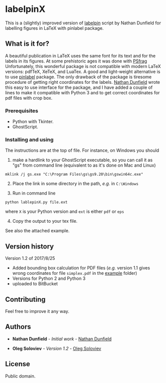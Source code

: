 # labelpinX


This is a (slightly) improved version of [labelpin](https://faculty.math.illinois.edu/~nmd/software/labelpin) script by Nathan Dunfield for labelling figures in LaTeX with pinlabel package.

## What is it for?

A beautiful publication in LaTeX uses the same font for its text and for the labels in its figures. At some prehistoric ages it was done with [PSfrag](https://www.wikiwand.com/en/PSfrag)
Unfortunately, this wonderful package is not compatible with modern LaTeX versions: pdfTeX, XeTeX, and LuaTex.
A good and light-weight alternative is to use [pinlabel](http://www.ctan.org/tex-archive/help/Catalogue/entries/pinlabel.html) package.
The only drawback of the package is tiresome procedure of getting right coordinates for the labels.
[Nathan Dunfield](http://dunfield.info) wrote this easy to use interface for the package, and I have added a couple of lines to make it compatible with Python 3 and to get correct coordinates for pdf files with crop box.

### Prerequisites

* Python with Tkinter.  
* GhostScript.



### Installing and using

The instructions are at the top of file. For instance, on Windows you should

1.  make a hardlink to your GhostScript executable, so you can call it as "gs" from command line (equivalent to as it's done on  Mac and Linux)

  ```
  mklink /j gs.exe "C:\Program Files\gs\gs9.20\bin\gswin64c.exe"
  ```

2. Place the link in some directory in the path, _e.g._ in `C:\Windows`

3. Run in command line

  ```
  python lablepinX.py file.ext
  ```
  where `X` is your Python version and `ext` is either `pdf` or `eps`

4. Copy the output to your tex file.

See also the attached example.


## Version history

Version 1.2 of 2017/8/25

* Added bounding box calculation for PDF files (_e.g._ version 1.1 gives wrong coordinates for file `simplex.pdf` in the [example](./example/) folder)
* Versions for Python 2 and Python 3
* uploaded to BitBucket

## Contributing

Feel free to improve it any way.



## Authors

* **Nathan Dunfield** - *Initial work* - [Nathan Dunfield](http://dunfield.info)

* **Oleg Soloviev** - *Version 1.2* - [Oleg Soloviev](https://www.researchgate.net/profile/Oleg_Soloviev)

## License

Public domain.
